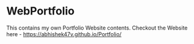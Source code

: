 # WebPortfolio
This contains my own Portfolio Website contents.
Checkout the Website here - https://abhishek47v.github.io/Portfolio/
